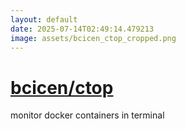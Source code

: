 ```yaml
---
layout: default
date: 2025-07-14T02:49:14.479213
image: assets/bcicen_ctop_cropped.png
---
```


# [bcicen/ctop](https://github.com/bcicen/ctop)

monitor docker containers in terminal
